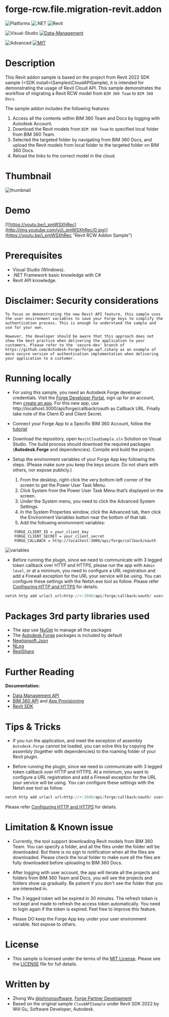 # forge-rcw.file.migration-revit.addon
 
![Platforms](https://img.shields.io/badge/platform-Windows-lightgray.svg)
![.NET](https://img.shields.io/badge/.NET-4.8-blue.svg)
![Revit](https://img.shields.io/badge/Revit-2022-blue.svg)

![Visual-Studio](https://img.shields.io/badge/Visual%20Studio-2019-green.svg)
[![Data-Management](https://img.shields.io/badge/Data%20Management-v2-green.svg)](http://developer.autodesk.com/)


![Advanced](https://img.shields.io/badge/Level-Advanced-red.svg)
[![MIT](https://img.shields.io/badge/License-MIT-blue.svg)](http://opensource.org/licenses/MIT)


# Description
This Revit addon sample is based on the project from Revit 2022 SDK sample (\<SDK install\>\Samples\CloudAPISample\), it is intended for demonstrating the usage of Revit Cloud API. This sample demonstrates the workflow of  migrating a Revit RCW model from `BIM 360 Team` to `BIM 360 Docs`.

The sample addon includes the following features:
1. Access all the contents within BIM 360 Team and Docs by logging with Autodesk Account.
2. Download the Revit models from `BIM 360 Team` to specified local folder from BIM 360 Team.
3. Selected the targeted folder by navigating from BIM 360 Docs, and upload the Revit models from local folder to the targeted folder on BIM 360 Docs.
4. Reload the links to the correct model in the cloud.

# Thumbnail
![thumbnail](/thumbnail.png)

# Demo
[![https://youtu.be/i_pmWSXhRec](http://img.youtube.com/vi/i_pmWSXhRec/0.jpg)](https://youtu.be/i_pmWSXhRec "Revit RCW Addon Sample")


# Prerequisites
- Visual Studio (Windows).
- .NET Framework basic knowledge with C#
- Revit API knowledge.


# Disclaimer: Security considerations
    To focus on demonstrating the new Revit API feature, this sample uses the user environment variables to save your Forge keys to simplify the authentication process. This is enough to understand the sample and use for your own. 

    However, the developer should be aware that this approach does not show the best practice when delivering the application to your customers. Please refer to the 'secure-dev' branch of  https://github.com/Autodesk-Forge/forge.wpf.csharp as an example of more secure version of authentication implementation when delivering your application to a customer. 


# Running locally
- For using this sample, you need an Autodesk Forge developer credentials. Visit the [Forge Developer Portal](https://developer.autodesk.com), sign up for an account, then [create an app](https://developer.autodesk.com/myapps/create). For this new app, use http://localhost:3000/api/forge/callback/oauth as Callback URL. Finally take note of the Client ID and Client Secret. 

- Connect your Forge App to a Specific BIM 360 Account, follow the [tutorial](https://forge.autodesk.com/en/docs/bim360/v1/tutorials/getting-started/get-access-to-account/)

- Download the repository, open `RevitCloudSample.sln` Solution on Visual Studio. The build process should download the required packages (**Autodesk.Forge** and dependencies). Compile and build the project.

- Setup the environment variables of your Forge App key following the steps. (Please make sure you keep the keys secure.  Do not share with others, nor expose publicly.)
    1. From the desktop, right-click the very bottom-left corner of the screen to get the Power User Task Menu.
    2. Click System from the Power User Task Menu that’s displayed on the screen.
    3. Under the System menu, you need to click the Advanced System Settings.
    4. In the System Properties window, click the Advanced tab, then click the Environment Variables button near the bottom of that tab.
    5. Add the following environment variables:
```
    FORGE_CLIENT_ID = your_client_key
    FORGE_CLIENT_SECRET = your_client_secret
    FORGE_CALLBACK = http://localhost:3000/api/forge/callback/oauth
```
![variables](variables.png) 

- Before running the plugin, since we need to communicate with 3 legged token callback over HTTP and HTTPS, please run the app with `Admin level`, or at a minimum, you need to configure a URL registration and add a Firewall exception for the URL your service will be using. You can configure these settings with the Netsh.exe tool as follow. Please refer [Configuring HTTP and HTTPS](https://docs.microsoft.com/en-us/dotnet/framework/wcf/feature-details/configuring-http-and-https?redirectedfrom=MSDN) for details.

```powershell
netsh http add urlacl url=http://+:3000/api/forge/callback/oauth/ user=DOMAIN\user
```

# Packages 3rd party libraries used
- The app use [NuGet](https://api.nuget.org/v3/index.json) to manage all the packages
- The [Autodesk.Forge](https://www.nuget.org/packages/Autodesk.Forge/) packages is included by default
- [Newtonsoft.Json](https://www.newtonsoft.com/json)
- [NLog](https://nlog-project.org/)
- [RestSharp](http://restsharp.org/)


# Further Reading
**Documentation:**
- [Data Management API](https://forge.autodesk.com/en/docs/data/v2/developers_guide/overview/)
- [BIM 360 API](https://developer.autodesk.com/en/docs/bim360/v1/overview/) and [App Provisioning](https://forge.autodesk.com/blog/bim-360-docs-provisioning-forge-apps)
- [Revit SDK](https://www.revitapidocs.com/)


# Tips & Tricks
- If you run the application, and meet the exception of assembly `Autodesk.Forge` cannot be loaded, you can solve this by copying the assembly (together with dependencies) to the roaming folder of your Revit plugin.

- Before running the plugin, since we need to communicate with 3 legged token callback over HTTP and HTTPS. At a minimum, you want to configure a URL registration and add a Firewall exception for the URL your service will be using. You can configure these settings with the Netsh.exe tool as follow. 
```powershell
netsh http add urlacl url=http://+:3000/api/forge/callback/oauth/ user=DOMAIN\user
```
Please refer [Configuring HTTP and HTTPS](https://docs.microsoft.com/en-us/dotnet/framework/wcf/feature-details/configuring-http-and-https?redirectedfrom=MSDN) for details.

# Limitation & Known issue
- Currently,  the tool support downloading Revit models from BIM 360 Team. You can specify a folder, and all the files under the folder will be downloaded. But there is no sign to notification when all the files are downloaded. Please check the local folder to make sure all the files are fully downloaded before uploading to BIM 360 Docs.   

- After logging with user account, the app will iterate all the projects and folders from BIM 360 Team and Docs, you will see the projects and folders show up gradually. Be patient if you don't see the folder that you are interested in.

- The 3 legged token will be expired in 30 minutes. The refresh token is not kept and made to refresh the access token automatically. You need to login again if the token is expired. Feel free to improve this feature.

- Please DO keep the Forge App key under your user environment variable. Not expose to others.

# License
- This sample is licensed under the terms of the [MIT License](http://opensource.org/licenses/MIT). Please see the [LICENSE](LICENSE.md) file for full details.


# Written by
- Zhong Wu [@johnonsoftware](https://twitter.com/johnonsoftware), [Forge Partner Development](http://forge.autodesk.com)
- Based on the original sample `CloudAPISample` under Revit SDK 2022 by Will Gu, Software Developer, Autodesk.
